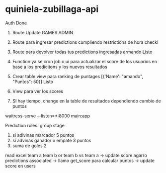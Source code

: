 # quiniela-zubillaga-api


Auth Done

1. Route Update GAMES ADMIN 

2. Route para ingresar predictions cumpliendo restrictions de hora check!

3. Route para devolver todas tus predictions ingresadas armando Listo

4. Function ya se cron job o ui para actualizar el score de los usuarios en base a los predicitons y los nuevos resultados

5. Crear table view para ranking de puntages [{'Name': "amando", "Puntos": 50}] Listo

6. View para ver los scores 

7. SI hay tiempo, change en la table de resultados dependiendo cambio de puntos


waitress-serve --listen=*:8000 main:app


Prediction rules:
group stage
1. si adivinas marcador 5 puntos
2. si advinas ganador o empate 3 puntos
3. suma de goles 2

read excel team a team b or team b vs team a -> update score agarro predictions associated -> llamo get_score para calcular puntos -> update score en users